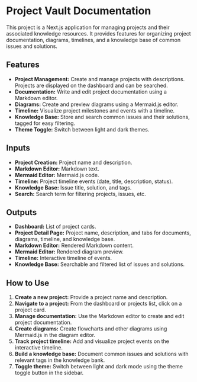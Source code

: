 # Project Vault Documentation

This project is a Next.js application for managing projects and their associated knowledge resources. It provides features for organizing project documentation, diagrams, timelines, and a knowledge base of common issues and solutions.

## Features

* **Project Management:** Create and manage projects with descriptions. Projects are displayed on the dashboard and can be searched.
* **Documentation:** Write and edit project documentation using a Markdown editor.
* **Diagrams:** Create and preview diagrams using a Mermaid.js editor.
* **Timeline:** Visualize project milestones and events with a timeline.
* **Knowledge Base:** Store and search common issues and their solutions, tagged for easy filtering.
* **Theme Toggle:** Switch between light and dark themes.

## Inputs

* **Project Creation:** Project name and description.
* **Markdown Editor:** Markdown text.
* **Mermaid Editor:** Mermaid.js code.
* **Timeline:** Project timeline events (date, title, description, status).
* **Knowledge Base:** Issue title, solution, and tags.
* **Search:** Search term for filtering projects, issues, etc.

## Outputs

* **Dashboard:** List of project cards.
* **Project Detail Page:** Project name, description, and tabs for documents, diagrams, timeline, and knowledge base.
* **Markdown Editor:** Rendered Markdown content.
* **Mermaid Editor:** Rendered diagram preview.
* **Timeline:** Interactive timeline of events.
* **Knowledge Base:** Searchable and filtered list of issues and solutions.

## How to Use

1. **Create a new project:** Provide a project name and description.
2. **Navigate to a project:** From the dashboard or projects list, click on a project card.
3. **Manage documentation:** Use the Markdown editor to create and edit project documentation.
4. **Create diagrams:** Create flowcharts and other diagrams using Mermaid.js in the diagram editor.
5. **Track project timeline:** Add and visualize project events on the interactive timeline.
6. **Build a knowledge base:**  Document common issues and solutions with relevant tags in the knowledge bank.
7. **Toggle theme:** Switch between light and dark mode using the theme toggle button in the sidebar.

